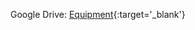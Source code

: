 Google Drive: [Equipment](https://drive.google.com/drive/folders/1PtLs-_tNRNZZjyVaGNv5ONrGH0ZKdNo0){:target='_blank'}

<!-- * Deciding the venue
* Reserving shuttle buses
* Buying travel insurance? -->
